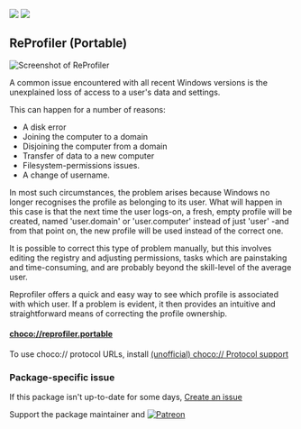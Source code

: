 [![](https://img.shields.io/chocolatey/v/reprofiler.portable?color=green&label=reprofiler.portable)](https://chocolatey.org/packages/reprofiler.portable) [![](https://img.shields.io/chocolatey/dt/reprofiler.portable)](https://chocolatey.org/packages/reprofiler.portable)

## ReProfiler (Portable)

![Screenshot of ReProfiler](https://iwrconsultancy.co.uk/img/reprofiler1.png)

A common issue encountered with all recent Windows versions is the unexplained loss of access to a user's data and settings.

This can happen for a number of reasons:

* A disk error
* Joining the computer to a domain
* Disjoining the computer from a domain
* Transfer of data to a new computer
* Filesystem-permissions issues.
* A change of username.

In most such circumstances, the problem arises because Windows no longer recognises the profile as belonging to its user. What will happen in this case is that the next time the user logs-on, a fresh, empty profile will be created, named 'user.domain' or 'user.computer' instead of just 'user' -and from that point on, the new profile will be used instead of the correct one.

It is possible to correct this type of problem manually, but this involves editing the registry and adjusting permissions, tasks which are painstaking and time-consuming, and are probably beyond the skill-level of the average user.  

Reprofiler offers a quick and easy way to see which profile is associated with which user. If a problem is evident, it then provides an intuitive and straightforward means of correcting the profile ownership.

#### [choco://reprofiler.portable](choco://reprofiler.portable)
To use choco:// protocol URLs, install [(unofficial) choco:// Protocol support ](https://chocolatey.org/packages/choco-protocol-support)

### Package-specific issue
If this package isn't up-to-date for some days, [Create an issue](https://github.com/tunisiano187/Chocolatey-packages/issues/new/choose)

Support the package maintainer and [![Patreon](https://cdn.jsdelivr.net/gh/tunisiano187/Chocolatey-packages@d15c4e19c709e7148588d4523ffc6dd3cd3c7e5e/icons/patreon.png)](https://www.patreon.com/bePatron?u=39585820)
